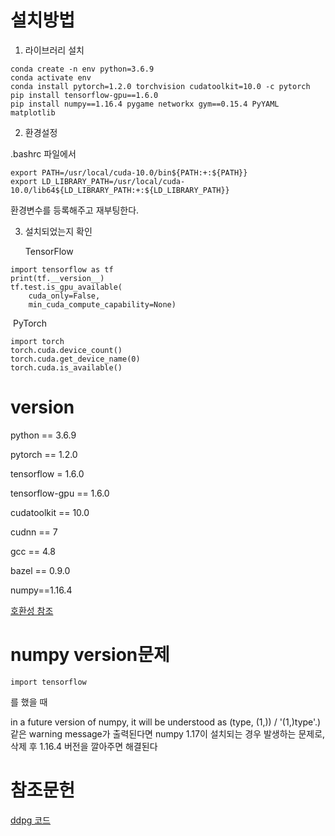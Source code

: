 # 설치방법
1. 라이브러리 설치  

```
conda create -n env python=3.6.9
conda activate env
conda install pytorch=1.2.0 torchvision cudatoolkit=10.0 -c pytorch
pip install tensorflow-gpu==1.6.0
pip install numpy==1.16.4 pygame networkx gym==0.15.4 PyYAML matplotlib

```
2.  환경설정

   .bashrc 파일에서

   ```
   export PATH=/usr/local/cuda-10.0/bin${PATH:+:${PATH}}
   export LD_LIBRARY_PATH=/usr/local/cuda-10.0/lib64${LD_LIBRARY_PATH:+:${LD_LIBRARY_PATH}}
   ```

   환경변수를 등록해주고 재부팅한다.

3. 설치되었는지 확인  

   TensorFlow

```
import tensorflow as tf
print(tf.__version__)
tf.test.is_gpu_available(
    cuda_only=False,
    min_cuda_compute_capability=None)
```
​	PyTorch

```
import torch
torch.cuda.device_count()
torch.cuda.get_device_name(0)
torch.cuda.is_available()
```


# version

python == 3.6.9

pytorch == 1.2.0

tensorflow = 1.6.0

tensorflow-gpu == 1.6.0

cudatoolkit == 10.0

cudnn == 7

gcc == 4.8

bazel == 0.9.0

numpy==1.16.4

[호환성 참조](https://stackoverflow.com/questions/50622525/which-tensorflow-and-cuda-version-combinations-are-compatible)



# numpy version문제

```
import tensorflow
```

를 했을 때 

in a future version of numpy, it will be understood as (type, (1,)) / '(1,)type'.) 같은 warning message가 출력된다면 numpy 1.17이 설치되는 경우 발생하는 문제로, 삭제 후 1.16.4 버전을 깔아주면 해결된다



# 참조문헌
[ddpg 코드](https://github.com/ghliu/pytorch-ddpg)
